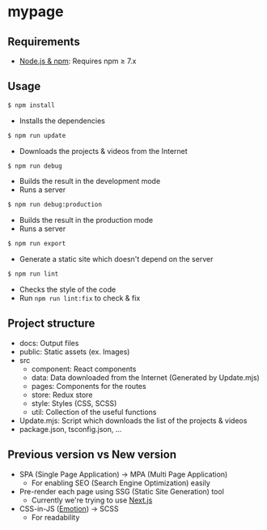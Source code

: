 # mypage

## Requirements

- [Node.js & npm](https://nodejs.org/): Requires npm ≥ 7.x

## Usage

```bash
$ npm install
```

- Installs the dependencies

```bash
$ npm run update
```

- Downloads the projects & videos from the Internet

```bash
$ npm run debug
```

- Builds the result in the development mode
- Runs a server

```bash
$ npm run debug:production
```

- Builds the result in the production mode
- Runs a server

```bash
$ npm run export
```

- Generate a static site which doesn't depend on the server

```bash
$ npm run lint
```

- Checks the style of the code
- Run `npm run lint:fix` to check & fix

## Project structure

- docs: Output files
- public: Static assets (ex. Images)
- src
  - component: React components
  - data: Data downloaded from the Internet (Generated by Update.mjs)
  - pages: Components for the routes
  - store: Redux store
  - style: Styles (CSS, SCSS)
  - util: Collection of the useful functions
- Update.mjs: Script which downloads the list of the projects & videos
- package.json, tsconfig.json, ...

## Previous version vs New version

- SPA (Single Page Application) -> MPA (Multi Page Application)
  - For enabling SEO (Search Engine Optimization) easily
- Pre-render each page using SSG (Static Site Generation) tool
  - Currently we're trying to use [Next.js](https://nextjs.org/)
- CSS-in-JS ([Emotion](https://emotion.sh)) -> SCSS
  - For readability
